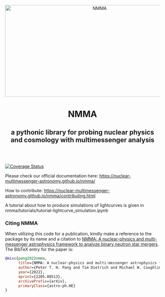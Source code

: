 <div align="center">
   <img alt="NMMA" src="https://github.com/nuclear-multimessenger-astronomy/nmma/raw/main/doc/images/light-logo.svg" width="600px" height="300px">
   <h1>NMMA</h1>
   <h2>a pythonic library for probing nuclear physics and cosmology with multimessenger analysis</h2>
   <br/><br/>
</div>

[![Coverage Status](https://coveralls.io/repos/github/nuclear-multimessenger-astronomy/nmma/badge.svg?branch=main)](https://coveralls.io/github/nuclear-multimessenger-astronomy/nmma?branch=main)


Please check our official documentation here: https://nuclear-multimessenger-astronomy.github.io/nmma/

How to contribute: https://nuclear-multimessenger-astronomy.github.io/nmma/contributing.html


A tutorial about how to produce simulations of lightcurves is given in nmma/tutorials/tutorial-lightcurve_simulation.ipynb


### Citing NMMA

When utilizing this code for a publication, kindly make a reference to the package by its name and a citation to [NMMA: A nuclear-physics and multi-messenger astrophysics framework to analyze binary neutron star mergers](https://arxiv.org/abs/2205.08513). The BibTeX entry for the paper is:
```bibtex
@misc{pang2022nmma,
      title={NMMA: A nuclear-physics and multi-messenger astrophysics framework to analyze binary neutron star mergers}, 
      author={Peter T. H. Pang and Tim Dietrich and Michael W. Coughlin and Mattia Bulla and Ingo Tews and Mouza Almualla and Tyler Barna and Weizmann Kiendrebeogo and Nina Kunert and Gargi Mansingh and Brandon Reed and Niharika Sravan and Andrew Toivonen and Sarah Antier and Robert O. VandenBerg and Jack Heinzel and Vsevolod Nedora and Pouyan Salehi and Ritwik Sharma and Rahul Somasundaram and Chris Van Den Broeck},
      year={2022},
      eprint={2205.08513},
      archivePrefix={arXiv},
      primaryClass={astro-ph.HE}
}
```
